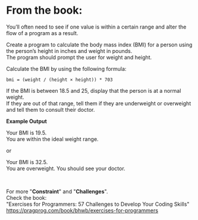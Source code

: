 
# From the book:  
  
You’ll often need to see if one value is within a certain range and alter the flow of a program as a result.
  
Create a program to calculate the body mass index (BMI) for a person using the person’s height in inches and weight in pounds.  
The program should prompt the user for weight and height.

Calculate the BMI by using the following formula:

    bmi = (weight / (height × height)) * 703
    
If the BMI is between 18.5 and 25, display that the person is at a normal weight.  
If they are out of that range, tell them if they are underweight or overweight and tell them to consult their doctor.

**Example Output**  
Your BMI is 19.5.  You are within the ideal weight range.  
or  
Your BMI is 32.5.  You are overweight. You should see your doctor.  
  
<br />  
    
For more "**Constraint**" and "**Challenges**".  
Check the book:  
"Exercises for Programmers: 57 Challenges to Develop Your Coding Skills"  
https://pragprog.com/book/bhwb/exercises-for-programmers

